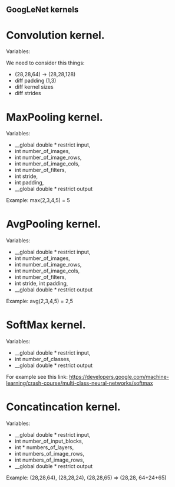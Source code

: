 ## GoogLeNet kernels

# Convolution kernel.
Variables:


We need to consider this things:
- (28,28,64) -> (28,28,128)
- diff padding (1,3)
- diff kernel sizes
- diff strides


# MaxPooling kernel. 
Variables:
- __global double * restrict input,
- int number_of_images,
- int number_of_image_rows,
- int number_of_image_cols,
- int number_of_filters,
- int stride,
- int padding,
- __global double * restrict output

Example: max(2,3,4,5) = 5

# AvgPooling kernel.
Variables:
- __global double * restrict input, 
- int number_of_images, 
- int number_of_image_rows, 
- int number_of_image_cols, 
- int number_of_filters, 
- int stride, int padding,
- __global double * restrict output

Example: avg(2,3,4,5) = 2,5

# SoftMax kernel.
Variables:
- __global double * restrict input, 
- int number_of_classes, 
- __global double * restrict output

For example see this link: https://developers.google.com/machine-learning/crash-course/multi-class-neural-networks/softmax

# Concatincation kernel.
Variables:
- __global double * restrict input,
- int number_of_input_blocks,
- int * numbers_of_layers,
- int numbers_of_image_rows,
- int numbers_of_image_rows,
- __global double * restrict output

Example: (28,28,64), (28,28,24), (28,28,65) => (28,28, 64+24+65)
